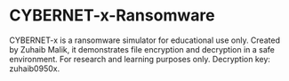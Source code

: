 # CYBERNET-x-Ransomware
CYBERNET-x is a ransomware simulator for educational use only. Created by Zuhaib Malik, it demonstrates file encryption and decryption in a safe environment. For research and learning purposes only. Decryption key: zuhaib0950x.
